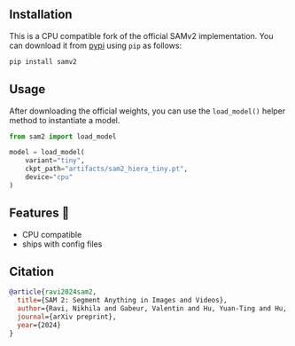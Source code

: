 ## Installation

This is a CPU compatible fork of the official SAMv2 implementation. You can download it from [pypi](https://pypi.org/) using `pip` as follows:

```bash
pip install samv2
```

## Usage

After downloading the official weights, you can use the `load_model()` helper method to instantiate a model.

```python
from sam2 import load_model

model = load_model(
    variant="tiny",
    ckpt_path="artifacts/sam2_hiera_tiny.pt",
    device="cpu"
)
```

## Features 🚀

* CPU compatible
* ships with config files

## Citation

```bibtex
@article{ravi2024sam2,
  title={SAM 2: Segment Anything in Images and Videos},
  author={Ravi, Nikhila and Gabeur, Valentin and Hu, Yuan-Ting and Hu, Ronghang and Ryali, Chaitanya and Ma, Tengyu and Khedr, Haitham and R{\"a}dle, Roman and Rolland, Chloe and Gustafson, Laura and Mintun, Eric and Pan, Junting and Alwala, Kalyan Vasudev and Carion, Nicolas and Wu, Chao-Yuan and Girshick, Ross and Doll{\'a}r, Piotr and Feichtenhofer, Christoph},
  journal={arXiv preprint},
  year={2024}
}
```
